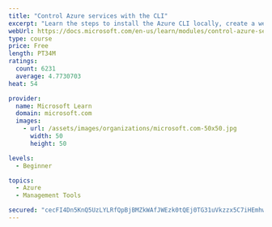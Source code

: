 ```yaml
---
title: "Control Azure services with the CLI"
excerpt: "Learn the steps to install the Azure CLI locally, create a website, and manage Azure resources using the CLI."
webUrl: https://docs.microsoft.com/en-us/learn/modules/control-azure-services-with-cli/
type: course
price: Free
length: PT34M
ratings:
  count: 6231
  average: 4.7730703
heat: 54

provider:
  name: Microsoft Learn
  domain: microsoft.com
  images:
    - url: /assets/images/organizations/microsoft.com-50x50.jpg
      width: 50
      height: 50

levels:
  - Beginner

topics:
  - Azure
  - Management Tools

secured: "cecFI4Dn5KnQ5UzLYLRfQpBjBMZkWAfJWEzk0tQEj0TG31uVkzzx5C7iHEmhwmrCFAddN2W7vYcwkXEpo4KfTJUqQMZLSZhaGvl0rPh4KKKIrJ40WvAj2Ovg/pyCiFfgTZz8fXTDR6qtVnofQ49WD9zgTEezPSacS/zVTSrzKahzJosreJfcGrxj1RpH3yRZie58+TEa4TnEINZgKR1i/UCCGPSJSI9pAlnaPnDn9l1x04AFxQrU6mJroEY+NkXdO1YRekS2/n36GTTWP66OCRD8b7WXsFmooGB4BRvCTNWv5jT3r6ncsii/8cS+QXy3vqqMcoe7E6lOGXdkEY7w4Q1/6YUD+ZWLNA4zy5IXHhVFap7VfTfuMgk9mz0LrtnDPvmsZZ0kRhaTYVj46DwscMzh8l9fr5cT3FK9Ne2sUi0=;ep19r4Qin7gScW7myv6+pA=="
---
```


